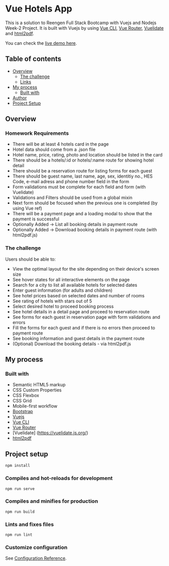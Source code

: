 # Vue Hotels App

This is a solution to Reengen Full Stack Bootcamp with Vuejs and Nodejs Week-2 Project. It is built with Vuejs by using [Vue CLI](https://cli.vuejs.org/), [Vue Router](https://router.vuejs.org/), [Vuelidate](https://vuelidate.js.org/) and [html2pdf](https://www.npmjs.com/package/html2pdf.js/v/0.9.0).

You can check the [live demo here](http://fozoglu-vue-hotels-app.surge.sh/).

## Table of contents

- [Overview](#overview)
  - [The challenge](#the-challenge)
  - [Links](#links)
- [My process](#my-process)
  - [Built with](#built-with)
- [Author](#author)
- [Project Setup](#project-setup)

## Overview

### Homework Requirements

- There will be at least 4 hotels card in the page
- Hotel data should come from a .json file
- Hotel name, price, rating, photo and location should be listed in the card
- There should be a hotels/:id or hotels/:name route for showing hotel detail
- There should be a reservation route for listing forms for each guest
- There should be guest name, last name, age, sex, identitiy no., HES Code, e-mail adress and phone number field in the form
- Form validations must be complete for each field and form (with Vuelidate)
- Validations and Filters should be used from a global mixin
- Next form should be focused when the previous one is completed (by using Vue ref)
- There will be a payment page and a loading modal to show that the payment is successful
- Optionally Added -> List all booking details in payment route
- Optionally Added -> Download booking details in payment route (with html2pdf.js)

### The challenge

Users should be able to:

- View the optimal layout for the site depending on their device's screen size
- See hover states for all interactive elements on the page
- Search for a city to list all available hotels for selected dates
- Enter guest information (for adults and children)
- See hotel prices based on selected dates and number of rooms
- See rating of hotels with stars out of 5
- Select desired hotel to proceed booking process
- See hotel details in a detail page and proceed to reservation route
- See forms for each guest in reservation page with form validations and errors
- Fill the forms for each guest and if there is no errors then proceed to payment route
- See booking information and guest details in the payment route
- (Optional) Download the booking details - via html2pdf.js



## My process

### Built with

- Semantic HTML5 markup
- CSS Custom Properties
- CSS Flexbox
- CSS Grid
- Mobile-first workflow
- [Bootstrap](https://getbootstrap.com/)
- [Vuejs](https://vuejs.org/)
- [Vue CLI](https://cli.vuejs.org/)
- [Vue Router](https://router.vuejs.org/)
- [Vuelidate] (https://vuelidate.js.org/)
- [html2pdf](https://www.npmjs.com/package/html2pdf.js/v/0.9.0)



## Project setup

```
npm install
```

### Compiles and hot-reloads for development

```
npm run serve
```

### Compiles and minifies for production

```
npm run build
```

### Lints and fixes files

```
npm run lint
```

### Customize configuration

See [Configuration Reference](https://cli.vuejs.org/config/).
